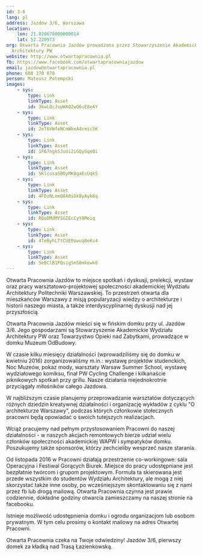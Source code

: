 ```yaml
---
id: 3-6
lang: pl
address: Jazdów 3/6, Warszawa
location:
    lon: 21.028678000000014
    lat: 52.220973
org: Otwarta Pracownia Jazdów prowadzona przez Stowarzyszenie Akademickie Wydziału
  Architektury PW
website: http://www.otwartapracownia.pl
fb: https://www.facebook.com/otwartapracowniajazdow
email: jazdow@otwartapracownia.pl
phone: 608 370 078
person: Mateusz Potempski
images:
    - sys:
        type: Link
        linkType: Asset
        id: 3kwLQcJspWAQ2wQ6uE8eAY
    - sys:
        type: Link
        linkType: Asset
        id: 2eT6VWfoNCmWkeA4cmicSK
    - sys:
        type: Link
        linkType: Asset
        id: 1F67ngkSJuUi2iGQyGqe0i
    - sys:
        type: Link
        linkType: Asset
        id: 5KlcusaSBOyMK0gaEcUqkS
    - sys:
        type: Link
        linkType: Asset
        id: 4FDzNLnmQ8A0iGk8yAyk6q
    - sys:
        type: Link
        linkType: Asset
        id: RQoDMdMYSGIEcCyYAMeiq
    - sys:
        type: Link
        linkType: Asset
        id: 4TeByhLTtCUE0uwuq8eKs4
    - sys:
        type: Link
        linkType: Asset
        id: 5eBClB1PQsigSmS8mkewkO
---
```


Otwarta Pracownia Jazdów to miejsce spotkań i dyskusji, prelekcji, wystaw oraz pracy warsztatowo-projektowej społeczności akademickiej Wydziału Architektury Politechniki Warszawskiej. To przestrzeń otwarta dla mieszkańców Warszawy z misją popularyzacji wiedzy o architekturze i historii naszego miasta, a także interdyscyplinarnej dyskusji nad jej przyszłością.

Otwarta Pracownia Jazdów mieści się w fińskim domku przy ul. Jazdów 3/6. Jego gospodarzami są Stowarzyszenie Akademickie Wydziału Architektury PW oraz Towarzystwo Opieki nad Zabytkami, prowadzące w domku Muzeum OdBudowy.

W czasie kilku miesięcy działalności (wprowadziliśmy się do domku w kwietniu 2016) zorganizowaliśmy m.in.: wystawę projektów studenckich, Noc Muzeów, pokaz mody, warsztaty Warsaw Summer School, wystawę wydziałowego komiksu, finał PW Cycling Challenge i kilkanaście piknikowych spotkań przy grillu. Nasze działania niejednokrotnie przyciągały miłośników całego Jazdowa.

W najbliższym czasie planujemy przeprowadzanie warsztatów dotyczących różnych dziedzin kreatywnej działalności i organizację wykładów z cyklu "O architekturze Warszawy", podczas których członkowie stołecznych pracowni będą opowiadać o swoich tutejszych realizacjach.

Wciąż pracujemy nad pełnym przystosowaniem Pracowni do naszej działalności - w naszych akcjach remontowych bierze udział wielu członków społeczności akademickiej WAPW i sympatyków domku. Poszukujemy także sponsorów, którzy zechcieliby wesprzeć nasze starania.

Od listopada 2016 w Pracowni działają przestrzenie co-workingowe:  sala Operacyjna i Festiwal Gorących Biurek. Miejsce do pracy udostępniane jest bezpłatnie twórcom i grupom projektowym. Formuła ta skierowana jest przede wszystkim do studentów Wydziału Architektury, ale mogą z niej skorzystać także inne osoby, po wcześniejszym skontaktowaniu się z nami przez fb lub drogą mailową. Otwarta Pracownia czynna jest prawie codziennie, dokładne godziny otwarcia zamieszczamy na naszej stronie na facebooku.

Istnieje możliwość udostępnienia domku i ogrodu organizacjom lub osobom prywatnym. W tym celu prosimy o kontakt mailowy na adres Otwartej Pracowni.

Otwarta Pracownia czeka na Twoje odwiedziny! Jazdów 3/6, pierwszy domek  za kładką nad Trasą Łazienkowską.

